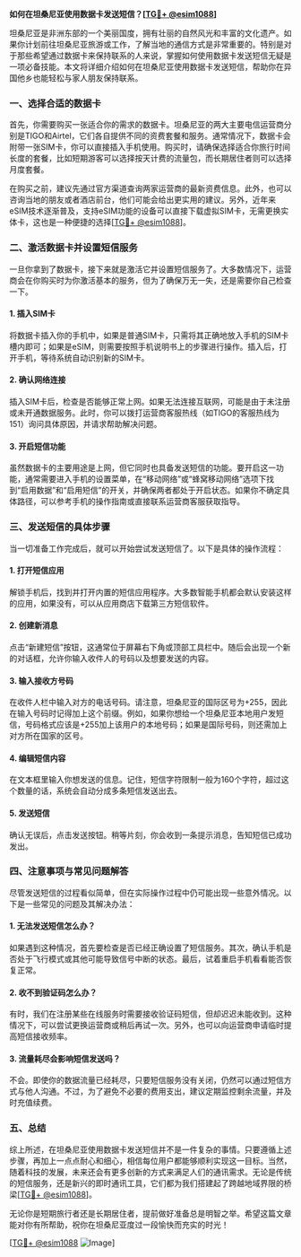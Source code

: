 **如何在坦桑尼亚使用数据卡发送短信？[[TG💪+ @esim1088](https://t.me/s/esim1088)]**

坦桑尼亚是非洲东部的一个美丽国度，拥有壮丽的自然风光和丰富的文化遗产。如果你计划前往坦桑尼亚旅游或工作，了解当地的通信方式是非常重要的。特别是对于那些希望通过数据卡来保持联系的人来说，掌握如何使用数据卡发送短信无疑是一项必备技能。本文将详细介绍如何在坦桑尼亚使用数据卡发送短信，帮助你在异国他乡也能轻松与家人朋友保持联系。

### **一、选择合适的数据卡**

首先，你需要购买一张适合你的需求的数据卡。坦桑尼亚的两大主要电信运营商分别是TIGO和Airtel，它们各自提供不同的资费套餐和服务。通常情况下，数据卡会附带一张SIM卡，你可以直接插入手机使用。购买时，请确保选择适合你旅行时间长度的套餐，比如短期游客可以选择按天计费的流量包，而长期居住者则可以选择月度套餐。

在购买之前，建议先通过官方渠道查询两家运营商的最新资费信息。此外，也可以咨询当地的朋友或者酒店前台，他们可能会给出更实用的建议。另外，近年来eSIM技术逐渐普及，支持eSIM功能的设备可以直接下载虚拟SIM卡，无需更换实体卡，这也是一种便捷的选择[[TG💪+ @esim1088](https://t.me/s/esim1088)]。

### **二、激活数据卡并设置短信服务**

一旦你拿到了数据卡，接下来就是激活它并设置短信服务了。大多数情况下，运营商会在你购买时为你激活基本的服务，但为了确保万无一失，还是需要你自己检查一下。

#### **1. 插入SIM卡**
将数据卡插入你的手机中，如果是普通SIM卡，只需将其正确地放入手机的SIM卡槽内即可；如果是eSIM，则需要按照手机说明书上的步骤进行操作。插入后，打开手机，等待系统自动识别新的SIM卡。

#### **2. 确认网络连接**
插入SIM卡后，检查是否能够正常上网。如果无法连接互联网，可能是由于未注册或未开通数据服务。此时，你可以拨打运营商客服热线（如TIGO的客服热线为151）询问具体原因，并请求帮助解决问题。

#### **3. 开启短信功能**
虽然数据卡的主要用途是上网，但它同时也具备发送短信的功能。要开启这一功能，通常需要进入手机的设置菜单，在“移动网络”或“蜂窝移动网络”选项下找到“启用数据”和“启用短信”的开关，并确保两者都处于开启状态。如果你不确定具体路径，可以参考手机的操作指南或直接联系运营商客服获取指导。

### **三、发送短信的具体步骤**

当一切准备工作完成后，就可以开始尝试发送短信了。以下是具体的操作流程：

#### **1. 打开短信应用**
解锁手机后，找到并打开内置的短信应用程序。大多数智能手机都会默认安装这样的应用，如果没有，可以从应用商店下载第三方短信软件。

#### **2. 创建新消息**
点击“新建短信”按钮，这通常位于屏幕右下角或顶部工具栏中。随后会出现一个新的对话框，允许你输入收件人的号码以及想要发送的内容。

#### **3. 输入接收方号码**
在收件人栏中输入对方的电话号码。请注意，坦桑尼亚的国际区号为+255，因此在输入号码时记得加上这个前缀。例如，如果你想给一个坦桑尼亚本地用户发短信，号码格式应该是+255加上该用户的本地号码；如果是国际号码，则还需加上对方所在国家的区号。

#### **4. 编辑短信内容**
在文本框里输入你想发送的信息。记住，短信字符限制一般为160个字符，超过这个数量的话，系统会自动分成多条短信发送出去。

#### **5. 发送短信**
确认无误后，点击发送按钮。稍等片刻，你会收到一条提示消息，告知短信已成功发出。

### **四、注意事项与常见问题解答**

尽管发送短信的过程看似简单，但在实际操作过程中仍可能出现一些意外情况。以下是一些常见的问题及其解决办法：

#### **1. 无法发送短信怎么办？**
如果遇到这种情况，首先要检查是否已经正确设置了短信服务。其次，确认手机是否处于飞行模式或其他可能导致信号中断的状态。最后，试着重启手机看看能否恢复正常。

#### **2. 收不到验证码怎么办？**
有时，我们在注册某些在线服务时需要接收验证码短信，但却迟迟未能收到。这种情况下，可以尝试更换运营商或稍后再试一次。另外，也可以向运营商申请临时提高短信接收频率。

#### **3. 流量耗尽会影响短信发送吗？**
不会。即使你的数据流量已经耗尽，只要短信服务没有关闭，仍然可以通过短信方式与他人沟通。不过，为了避免不必要的费用支出，建议定期监控剩余流量，并及时充值续费。

### **五、总结**

综上所述，在坦桑尼亚使用数据卡发送短信并不是一件复杂的事情。只要遵循上述步骤，再加上一点点耐心和细心，相信每位用户都能够顺利实现这一目标。当然，随着科技的发展，未来还会有更多创新的方式来满足人们的通讯需求。无论是传统的短信服务，还是新兴的即时通讯工具，它们都为我们搭建起了跨越地域界限的桥梁[[TG💪+ @esim1088](https://t.me/s/esim1088)]。

无论你是短期旅行者还是长期居住者，提前做好准备总是明智之举。希望这篇文章能对你有所帮助，祝你在坦桑尼亚度过一段愉快而充实的时光！

[[TG💪+ @esim1088](https://t.me/s/esim1088) ![Image](https://i.postimg.cc/4NQfJmqS/Snipaste-2025-05-13-00-14-12.png)]